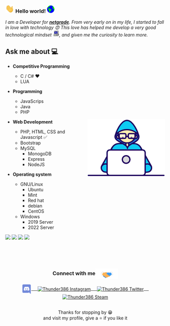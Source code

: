 ### <img src="https://github.com/Thunder386/Thunder386/blob/main/Hi.gif" width="28px"> Hello world!&nbsp;<img src="https://github.com/Thunder386/Thunder386/blob/main/Earth.gif" width="24px">
<em>I am a Developer for <a href="https://netgrade.de"><b>netgrade</b></a>. From very early on in my life, I started to fall in love with technology 😍 This love has helped me develop a very good technological mindset <img src="https://github.com/Thunder386/Thunder386/blob/main/PC.gif" height="20px"/>, and given me the curiosity to learn more.</em>
 <br/>
## Ask me about :computer:
- **Competitive Programming**
	- C / C# ❤️ 
	- LUA

- **Programming**
  - JavaScrips
  - Java
  - PHP

<img align="right" src="https://github.com/Thunder386/Thunder386/blob/main/Developer.gif"/>

- **Web Development**
	- PHP, HTML, CSS and Javascript :white_check_mark:
	- Bootstrap
  - MySQL
	- MonogoDB
	- Express
	- NodeJS 

- **Operating system**
  - GNU/Linux
    - Ubuntu
    - Mint
    - Red hat
    - debian
    - CentOS
  - Windows
    - 2019 Server
    - 2022 Server

<code><a href="https://www.andredingfelder.de/" target="_blank"><img height="50" src="https://www.vectorlogo.zone/logos/mysql/mysql-horizontal.svg"></a></code>
<code><a href="https://www.andredingfelder.de/" target="_blank"><img height="50" src="https://www.vectorlogo.zone/logos/linux/linux-ar21.svg"></a></code>
<code><a href="https://www.andredingfelder.de/" target="_blank"><img height="50" src="https://www.vectorlogo.zone/logos/lua/lua-ar21.svg"></a></code>
<code><a href="https://www.andredingfelder.de/" target="_blank"><img height="50" src="https://www.vectorlogo.zone/logos/w3_html5/w3_html5-ar21.svg"></a></code>
<br/><br/>

<br/>
  <br/>

<div align="center">
  <h3 align="center">Connect with me<img align="center" src="https://github.com/Thunder386/Thunder386/blob/main/Handshake.gif" height="33px" /></h3> 
</div>
<p align="center">
 <a href="https://discord.com/users/409378557765353473" target="blank">
  <img align="center" alt="Thunder386 Discord" width="30px" src="https://github.com/Thunder386/Thunder386/blob/main/discord-icon.svg" /> &nbsp; &nbsp;
 </a>
 <a href="https://www.instagram.com/andre.d_kt/" target="blank">
  <img align="center" alt="Thunder386 Instagram" width="30px" src="https://www.vectorlogo.zone/logos/instagram/instagram-icon.svg" /> &nbsp; &nbsp;
 </a>
 <a href="https://twitter.com/thunder3864" target="blank">
  <img align="center" alt="Thunder386 Twitter" width="30px" src="https://www.vectorlogo.zone/logos/twitter/twitter-official.svg" /> &nbsp; &nbsp;
 </a>
 <a href="https://steamcommunity.com/id/thunder386/" target="blank">
  <img align="center" alt="Thunder386 Steam" width="30px" src="https://www.vectorlogo.zone/logos/steampowered/steampowered-icon.svg" />
 </a> 
	
  <br/>
  <br/>
  <p style="text-align: center">
  Thanks for stopping by 😁<br/>
and visit my profile, give a ⭐️ if you like it</p>
</p>